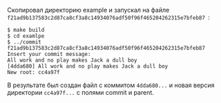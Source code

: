 Скопировал директорию example и запускал на файле `f21ad9b137583c2d87ca8cf3a8c14934076adf50f96f465204262315e7bfeb87 `:
```
$ make build
$ cd examlpe
$ ../commit f21ad9b137583c2d87ca8cf3a8c14934076adf50f96f465204262315e7bfeb87               
Insert your commit message:
All work and no play makes Jack a dull boy
[4dda680] All work and no play makes Jack a dull boy
New root: cc4a97f
```

В результате был создан файл с коммитом `4dda680...` и новая версия директории `cc4a97f...` с полями commit и parent.